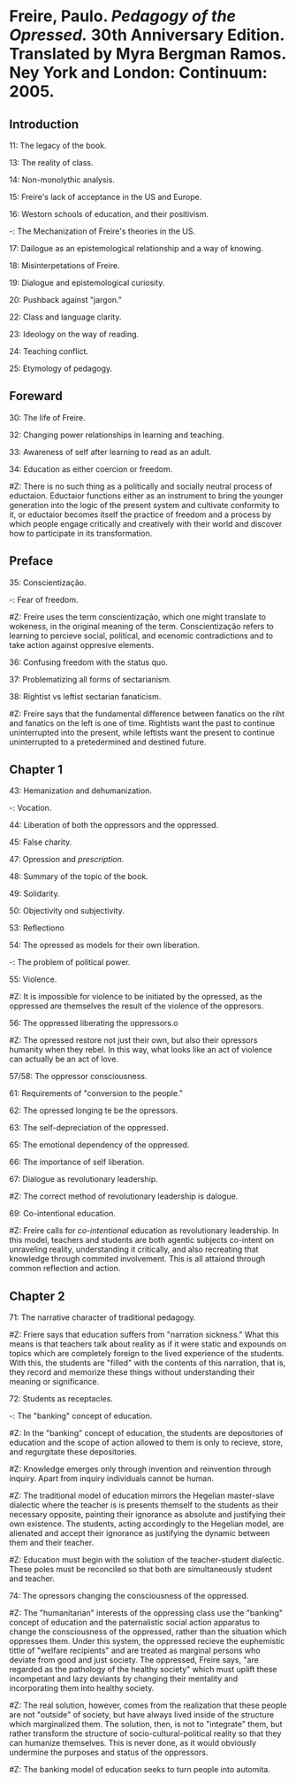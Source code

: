 # Freire, Paulo. *Pedagogy of the Opressed.* 30th Anniversary Edition. Translated by Myra Bergman Ramos. Ney York and London: Continuum: 2005.  

## Introduction  

11: The legacy of the book.  

13: The reality of class.  

14: Non-monolythic analysis.  

15: Freire's lack of acceptance in the US and Europe.  

16: Westorn schools of education, and their positivism.  

-: The Mechanization of Freire's theories in the US.  

17: Dailogue as an epistemological relationship and a way of knowing.  
 
18: Misinterpetations of Freire.  

19: Dialogue and epistemological curiosity.  

20: Pushback against "jargon."

22: Class and language clarity.  

23: Ideology on the way of reading.  
 
24: Teaching conflict.  

25: Etymology of pedagogy.  

## Foreward  

30: The life of Freire.  

32: Changing power relationships in learning and teaching.  

33: Awareness of self after learning to read as an adult.  

34: Education as either coercion or freedom.  

#Z: There is no such thing as a politically and socially neutral process of eductaion. Eductaior functions either as an instrument to bring the younger generation into the logic of the present system and cultivate conformity to it, or eductaior becomes itself the practice of freedom and a process by which people engage critically and creatively with their world and discover how to participate in its transformation.   

## Preface  

35: Conscientização.  

-: Fear of freedom.  

#Z: Freire uses the term conscientização, which one might translate to wokeness, in the original meaning of the term. Conscientização refers to learning to percieve social, political, and ecenomic contradictions and to take action against oppresive elements.    

36: Confusing freedom with the status quo.  

37: Problematizing all forms of sectarianism.  

38: Rightist vs leftist sectarian fanaticism.  

#Z: Freire says that the fundamental difference between fanatics on the riht and fanatics on the left is one of time. Rightists want the past to continue uninterrupted into the present, while leftists want the present to continue uninterrupted to a pretedermined and destined future.  

## Chapter 1  

43: Hemanization and dehumanization.  

-: Vocation.  

44: Liberation of both the oppressors and the oppressed.  

45: False charity.  

47: Opression and *prescription.*  

48: Summary of the topic of the book.  

49: Solidarity.  

50: Objectivity ond subjectivity.  

53: Reflectiono

54: The opressed as models for their own liberation.  

-: The problem of political power.  

55: Violence.  

#Z: It is impossible for violence to be initiated by the opressed, as the oppressed are themselves the result of the violence of the oppresors.  

56: The oppressed liberating the oppressors.o

#Z: The opressed restore not just their own, but also their opressors humanity when they rebel. In this way, what looks like an act of violence can actually be an act of love.  

57/58: The oppressor consciousness.  

61: Requirements of "conversion to the people."  

62: The opressed longing te be the opressors.   

63: The self-depreciation of the oppressed.  

65: The emotional dependency of the oppressed.  

66: The importance of self liberation.  

67: Dialogue as revolutionary leadership.  

#Z: The correct method of revolutionary leadership is dalogue.  

69: Co-intentional education.  

#Z: Freire calls for *co-intentional* education as revolutionary leadership. In this model, teachers and students are both agentic subjects co-intent on unraveling reality, understanding it critically, and also recreating that knowledge through commited involvement. This is all attaiond through common reflection and action.   

## Chapter 2

71: The narrative character of traditional pedagogy.  

#Z: Friere says that education suffers from "narration sickness." What this means is that teachers talk about reality as if it were static and expounds on topics which are completely foreign to the lived experience of the students. With this, the students are "filled" with the contents of this narration, that is, they record and memorize these things without understanding their meaning or significance.   

72: Students as receptacles.  

-: The "banking" concept of education.  

#Z: In the "banking" concept of education, the students are depositories of education and the scope of action allowed to them is only to recieve, store, and regurgitate these depositories.  

#Z: Knowledge emerges only through invention and reinvention through inquiry. Apart from inquiry individuals cannot be human.  

#Z: The traditional model of education mirrors the Hegelian master-slave dialectic where the teacher is is presents themself to the students as their necessary opposite, painting their ignorance as absolute and justifying their own existence. The students, acting accordingly to the Hegelian model, are alienated and accept their ignorance as justifying the dynamic between them and their teacher.  

#Z: Education must begin with the solution of the teacher-student dialectic. These poles must be reconciled so that both are simultaneously student and teacher.  

74: The opressors changing the consciousness of the oppressed.  

#Z: The "humanitarian" interests of the oppressing class use the "banking" concept of education and the paternalistic social action apparatus to change the consciousness of the oppressed, rather than the situation which oppresses them. Under this system, the oppressed recieve the euphemistic tittle of "welfare recipients" and are treated as marginal persons who deviate from good and just society. The oppressed, Freire says, "are regarded as the pathology of the healthy society" which must uplift these incompetant and lazy deviants by changing their mentality and incorporating them into healthy society.  

#Z: The real solution, however, comes from the realization that these people are not "outside" of society, but have always lived inside of the structure which marginalized them. The solution, then, is not to "integrate" them, but rather transform the structure of socio-cultural-political reality so that they can humanize themselves. This is never done, as it would obviously undermine the purposes and status of the oppressors.   

#Z: The banking model of education seeks to turn people into automita.  


